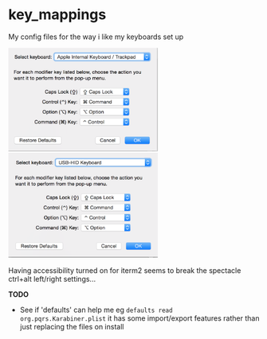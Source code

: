 # key_mappings
My config files for the way i like my keyboards set up

<img src="./images/apple_keyboard.png?raw=true " width="300">
<img src="./images/usb_hid.png?raw=true " width="300">  

Having accessibility turned on for iterm2 seems to break the spectacle ctrl+alt left/right settings...

__TODO__  
* See if 'defaults' can help me eg `defaults read org.pqrs.Karabiner.plist` it has some import/export features rather than just replacing the files on install
